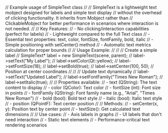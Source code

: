 // Example usage of SimpleText class
// 
// SimpleText is a lightweight text mobject designed for labels and simple text display
// without the overhead of clicking functionality. It inherits from Mobject rather than
// ClickableMobject for better performance in scenarios where interaction is not needed.
//
// Key Features:
// - No clicking/interaction capabilities (perfect for labels)
// - Lightweight compared to the full Text class
// - Essential text properties: text, color, fontSize, fontFamily, bold, italic
// - Simple positioning with setCenter() method
// - Automatic text metrics calculation for proper bounds
//
// Usage Example:
//
// // Create a simple label
// SimpleText* label = new SimpleText(scene, parent);
// label->setText("My Label");
// label->setColor(Qt::yellow);
// label->setFontSize(18);
// label->setBold(true);
// label->setCenter(100, 50);  // Position at center coordinates
//
// // Update text dynamically
// label->setText("Updated Label");
// label->setFontFamily("Times New Roman");
// label->setItalic(true);
//
// Properties available:
// - text (QString): The text content to display
// - color (QColor): Text color
// - fontSize (int): Font size in points
// - fontFamily (QString): Font family name (e.g., "Arial", "Times New Roman")
// - bold (bool): Bold text style
// - italic (bool): Italic text style  
// - position (QPointF): Text center position
//
// Methods:
// - setCenter(x, y): Position text by center point
// - textSize(): Get calculated text dimensions
//
// Use cases:
// - Axis labels in graphs
// - UI labels that don't need interaction
// - Static text elements
// - Performance-critical text rendering scenarios